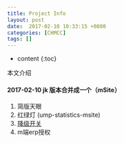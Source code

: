 ```yaml
---
title: Project Info
layout: post
date:  2017-02-10 10:33:15 +0800
categories: [CHMCC]
tags: []
---
```


* content
{:toc}


本文介绍










#### 2017-02-10 jk 版本合并成一个（mSite）

1. 简版天眼
2. 红绿灯 (ump-statistics-msite)
3. [降级开关](http://source.chmcc.com/app/orderCenter-monitor.git)
4. m端erp授权

